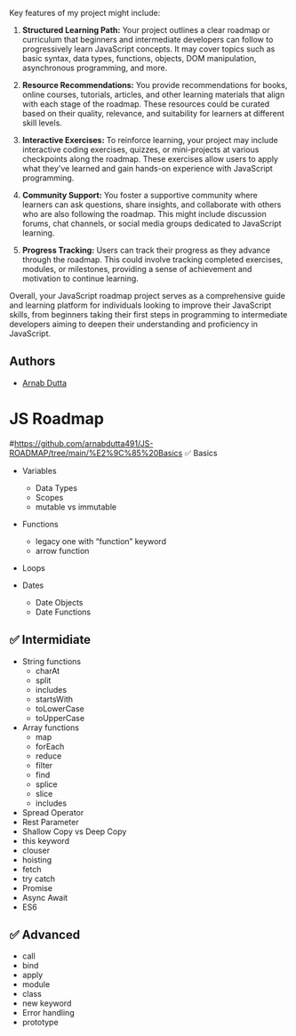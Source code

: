 
Key features of my project might include:

1. **Structured Learning Path:** Your project outlines a clear roadmap or curriculum that beginners and intermediate developers can follow to progressively learn JavaScript concepts. It may cover topics such as basic syntax, data types, functions, objects, DOM manipulation, asynchronous programming, and more.

2. **Resource Recommendations:** You provide recommendations for books, online courses, tutorials, articles, and other learning materials that align with each stage of the roadmap. These resources could be curated based on their quality, relevance, and suitability for learners at different skill levels.

3. **Interactive Exercises:** To reinforce learning, your project may include interactive coding exercises, quizzes, or mini-projects at various checkpoints along the roadmap. These exercises allow users to apply what they've learned and gain hands-on experience with JavaScript programming.

4. **Community Support:** You foster a supportive community where learners can ask questions, share insights, and collaborate with others who are also following the roadmap. This might include discussion forums, chat channels, or social media groups dedicated to JavaScript learning.

5. **Progress Tracking:** Users can track their progress as they advance through the roadmap. This could involve tracking completed exercises, modules, or milestones, providing a sense of achievement and motivation to continue learning.

Overall, your JavaScript roadmap project serves as a comprehensive guide and learning platform for individuals looking to improve their JavaScript skills, from beginners taking their first steps in programming to intermediate developers aiming to deepen their understanding and proficiency in JavaScript.
## Authors

- [Arnab Dutta](https://www.instagram.com/ardutta/)

# JS Roadmap

#https://github.com/arnabdutta491/JS-ROADMAP/tree/main/%E2%9C%85%20Basics ✅ Basics

-   Variables
    -   Data Types
    -   Scopes
    -   mutable vs immutable

-   Functions
    -   legacy one with “function” keyword
    -   arrow function
-   Loops
-   Dates
    -   Date Objects
    -   Date Functions

## ✅ Intermidiate

-   String functions
    -   charAt
    -   split
    -   includes
    -   startsWith
    -   toLowerCase
    -   toUpperCase
-   Array functions
    -   map
    -   forEach
    -   reduce
    -   filter
    -   find
    -   splice
    -   slice
    -   includes
-   Spread Operator
-   Rest Parameter
-   Shallow Copy vs Deep Copy
-   this keyword
-   clouser
-   hoisting
-   fetch
-   try catch
-   Promise
-   Async Await
-   ES6

## ✅ Advanced

-   call
-   bind
-   apply
-   module
-   class
-   new keyword
-   Error handling
-   prototype
